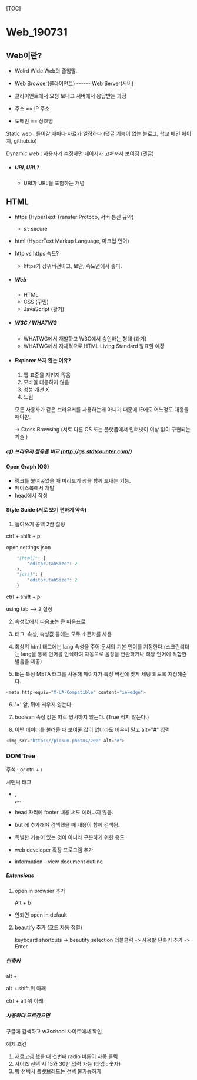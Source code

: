 [TOC]

# Web_190731

## Web이란?

- Wolrd Wide Web의 줄임말.
- Web Browser(클라이언트) ------ Web Server(서버)
- 클라이언트에서 요청 보내고 서버에서 응답받는 과정



- 주소 == IP 주소
- 도메인 == 상호명



Static web : 들어갈 때마다 자료가 일정하다 (댓글 기능이 없는 블로그, 학교 메인 페이지, github.io)

Dynamic web : 사용자가 수정하면 페이지가 고쳐져서 보여짐 (댓글)



- ##### URI, URL?

  - URI가 URL을 포함하는 개념



## HTML

- https (HyperText Transfer Protoco, 서버 통신 규약)
  - s : secure

- html (HyperText Markup Language, 마크업 언어)

- http vs https 속도?
  - https가 상위버전이고, 보안, 속도면에서 좋다.



- ##### Web

  - HTML 
  - CSS (꾸밈)
  - JavaScript (활기)





- ##### W3C / WHATWG

  - WHATWG에서 개발하고 W3C에서 승인하는 형태 (과거)
  - WHATWG에서 자체적으로 HTML Living Standard 발표할 예정 



- #### Explorer 쓰지 않는 이유?

  1. 웹 표준을 지키지 않음
  2. 모바일 대응하지 않음
  3. 성능 개선 X
  4. 느림

  모든 사용자가 같은 브라우저를 사용하는게 아니기 때문에 IE에도 어느정도 대응을 해야함.

  -> Cross Browsing (서로 다른 OS 또는 플랫폼에서 인터넷이 이상 없이 구현되는 기술.)





##### cf) 브라우저 점유율 비교 (http://gs.statcounter.com/)



#### Open Graph (OG)

- 링크를 붙여넣었을 때 미리보기 창을 함께 보내는 기능.
- 페이스북에서 개발
- head에서 작성



#### Style Guide (서로 보기 편하게 약속)

1. 들여쓰기 공백 2칸 설정

ctrl + shift + p

open settings json

```python
    "[html]": {
        "editor.tabSize": 2
    },
    "[css]": {
        "editor.tabSize": 2
    }
```

ctrl + shift + p

using tab --> 2 설정



2. 속성값에서 따옴표는 큰 따옴표로

3. 태그, 속성, 속성값 등에는 모두 소문자를 사용

4. 최상위 html 태그에는 lang 속성을 주어 문서의 기본 언어를 지정한다.(스크린리더는 lang을 통해 언어를 인식하여 자동으로 음성을 변환하거나 해당 언어에 적합한 발음을 제공)

5. IE는 특정 META 태그를 사용해 페이지가 특정 버전에 맞게 세팅 되도록 지정해준다.

```python
<meta http-equiv="X-UA-Compatible" content="ie=edge">
```

6. '=' 앞, 뒤에 띄우지 않는다.
7. boolean 속성 값은 따로 명시하지 않는다. (True 적지 않는다.)

8. 어떤 데이터를 불러올 때 보여줄 값이 없더라도 비우지 말고 alt="#" 입력

```python
<img src="https://picsum.photos/200" alt="#">
```









### DOM Tree

주석 : <!--  --> or ctrl + /



시맨틱 태그

- <head>, <footer> ,...

- head 자리에 footer 내용 써도 에러나지 않음.
- but <head>에 추가해야 검색했을 때 내용이 함께 검색됨.
- 특별한 기능이 있는 것이 아니라 구분하기 위한 용도





- web developer 확장 프로그램 추가
- information - view document outline





##### Extensions

1. open in browser 추가

   Alt + b

- 안되면 open in default



2. beautify 추가 (코드 자동 정렬)

   keyboard shortcuts -> beautify selection 더블클릭 -> 사용할 단축키 추가 -> Enter



#####  단축키

alt + 

alt + shift 위 아래

ctrl + alt 위 아래



##### 사용하다 모르겠으면

 구글에 검색하고 w3school 사이트에서 확인





예제 조건

1. 새로고침 했을 때 첫번째 radio 버튼이 자동 클릭
2. 사이즈 선택 시 15와 30만 입력 가능 (타입 : 숫자)
3. 빵 선택시 플랫브레드는 선택 불가능하게
